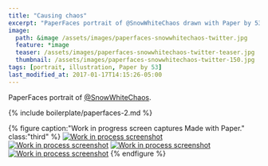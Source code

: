 ```yaml
---
title: "Causing chaos"
excerpt: "PaperFaces portrait of @SnowWhiteChaos drawn with Paper by 53 on an iPad."
image: 
  path: &image /assets/images/paperfaces-snowwhitechaos-twitter.jpg 
  feature: *image
  teaser: /assets/images/paperfaces-snowwhitechaos-twitter-teaser.jpg
  thumbnail: /assets/images/paperfaces-snowwhitechaos-twitter-150.jpg
tags: [portrait, illustration, Paper by 53]
last_modified_at: 2017-01-17T14:15:26-05:00
---
```


PaperFaces portrait of [@SnowWhiteChaos](https://twitter.com/SnowWhiteChaos).

{% include boilerplate/paperfaces-2.md %}

{% figure caption:"Work in progress screen captures Made with Paper." class:"third" %}
[![Work in process screenshot](/assets/images/paperfaces-snowwhitechaos-process-1-600.jpg)](/assets/images/paperfaces-snowwhitechaos-process-1-lg.jpg)
[![Work in process screenshot](/assets/images/paperfaces-snowwhitechaos-process-2-600.jpg)](/assets/images/paperfaces-snowwhitechaos-process-2-lg.jpg)
[![Work in process screenshot](/assets/images/paperfaces-snowwhitechaos-process-3-600.jpg)](/assets/images/paperfaces-snowwhitechaos-process-3-lg.jpg)
[![Work in process screenshot](/assets/images/paperfaces-snowwhitechaos-process-4-600.jpg)](/assets/images/paperfaces-snowwhitechaos-process-4-lg.jpg)
{% endfigure %}

